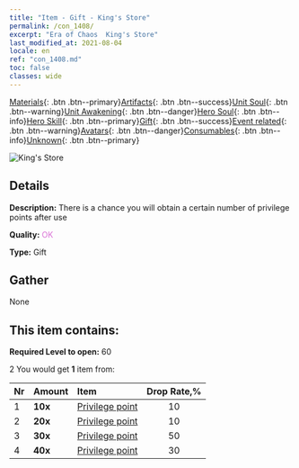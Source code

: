 ```yaml
---
title: "Item - Gift - King's Store"
permalink: /con_1408/
excerpt: "Era of Chaos  King's Store"
last_modified_at: 2021-08-04
locale: en
ref: "con_1408.md"
toc: false
classes: wide
---
```

 [Materials](/Items/){: .btn .btn--primary}[Artifacts](/Items/Artifacts/){: .btn .btn--success}[Unit Soul](/Items/UnitSoul/){: .btn .btn--warning}[Unit Awakening](/Items/UnitAwakening/){: .btn .btn--danger}[Hero Soul](/Items/HeroSoul/){: .btn .btn--info}[Hero Skill](/Items/HeroSkill/){: .btn .btn--primary}[Gift](/Items/Gift/){: .btn .btn--success}[Event related](/Items/Events/){: .btn .btn--warning}[Avatars](/Items/Avatars/){: .btn .btn--danger}[Consumables](/Items/Consumables/){: .btn .btn--info}[Unknown](/Items/Unknown/){: .btn .btn--primary}

 ![King's Store](/images/t/i_907022.png)

## Details
 **Description:** There is a chance you will obtain a certain number of privilege points after use

 **Quality:** <span style="color: #DA70D6">OK</span>

 **Type:** Gift

## Gather

  None

## This item contains:

 **Required Level to open:** 60

 2 You would get **1** item  from:

  | Nr | Amount |     Item    | Drop Rate,% |
  |:---|:-------|:------------|:---------:|
  | 1 |  **10x** | [Privilege point](/Items/con_820/) | 10 | 
  | 2 |  **20x** | [Privilege point](/Items/con_820/) | 10 | 
  | 3 |  **30x** | [Privilege point](/Items/con_820/) | 50 | 
  | 4 |  **40x** | [Privilege point](/Items/con_820/) | 30 | 
